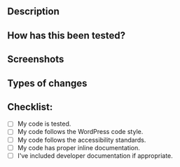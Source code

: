 <!-- Learn the overall process and best practices for pull requests at https://github.com/washingtonstateuniversity/hrswp-github-updater/blob/develop/CONTRIBUTING.md. -->

## Description
<!-- Please describe what you have changed or added -->

## How has this been tested?
<!-- Please describe in detail how you tested your changes. -->
<!-- Include details of your testing environment, tests ran to see how -->
<!-- your change affects other areas of the code, etc. -->

## Screenshots <!-- if applicable -->

## Types of changes
<!-- What types of changes does your code introduce?  -->
<!-- Bug fix (non-breaking change which fixes an issue) -->
<!-- New feature (non-breaking change which adds functionality) -->
<!-- Breaking change (fix or feature that would cause existing functionality to not work as expected) -->

## Checklist:

- [ ] My code is tested.
- [ ] My code follows the WordPress code style. <!-- Check code: `npm run lint`, Guidelines: https://developer.wordpress.org/coding-standards/wordpress-coding-standards/ -->
- [ ] My code follows the accessibility standards. <!-- Guidelines: https://developer.wordpress.org/coding-standards/wordpress-coding-standards/accessibility/ -->
- [ ] My code has proper inline documentation. <!-- Guidelines: https://developer.wordpress.org/coding-standards/inline-documentation-standards/ -->
- [ ] I've included developer documentation if appropriate.

